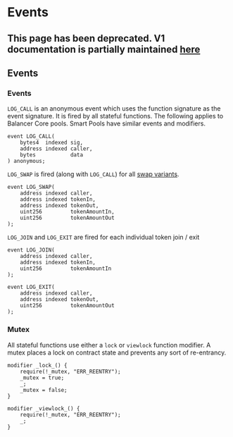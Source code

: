 # Events

## This page has been deprecated. V1 documentation is partially maintained [here](https://docs.balancer.fi/v/v1/api/core-contracts)

## Events

### Events

`LOG_CALL` is an anonymous event which uses the function signature as the event signature. It is fired by all stateful functions. The following applies to Balancer Core pools. Smart Pools have similar events and modifiers.

```text
event LOG_CALL(
    bytes4  indexed sig,
    address indexed caller,
    bytes           data
) anonymous;
```

`LOG_SWAP` is fired \(along with `LOG_CALL`\) for all [swap variants](core-contracts.md).

```text
event LOG_SWAP(
    address indexed caller,
    address indexed tokenIn,
    address indexed tokenOut,
    uint256         tokenAmountIn,
    uint256         tokenAmountOut
);
```

`LOG_JOIN` and `LOG_EXIT` are fired for each individual token join / exit

```text
event LOG_JOIN(
    address indexed caller,
    address indexed tokenIn,
    uint256         tokenAmountIn
);

event LOG_EXIT(
    address indexed caller,
    address indexed tokenOut,
    uint256         tokenAmountOut
);
```

### Mutex

All stateful functions use either a `lock` or `viewlock` function modifier. A mutex places a lock on contract state and prevents any sort of re-entrancy.

```text
modifier _lock_() {
    require(!_mutex, "ERR_REENTRY");
    _mutex = true;
    _;
    _mutex = false;
}

modifier _viewlock_() {
    require(!_mutex, "ERR_REENTRY");
    _;
}
```

